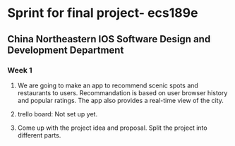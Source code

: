 # Sprint for final project- ecs189e
## China Northeastern IOS Software Design and Development Department

### Week 1
1. We are going to make an app to recommend scenic spots and restaurants to users. Recommandation is based on user browser history and popular ratings. The app also provides a real-time view of the city.

2. trello board: Not set up yet.

3. Come up with the project idea and proposal. Split the project into different parts.
